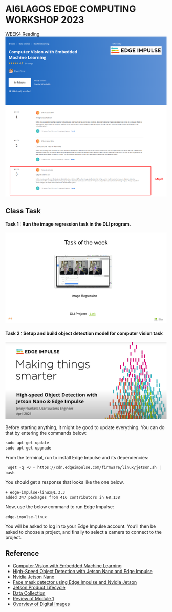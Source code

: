 # AI6LAGOS EDGE COMPUTING WORKSHOP 2023
WEEK4 Reading
![Embedded CV](../asset/computer_vision_with_embedded_ml.png)
 ![CV](../asset/week4_reading.png)

## Class Task
#### Task 1 : Run the image regression task in the DLI program.  
 ![](../asset/week4-tasks.png)

#### Task 2 :  Setup and build object detection model for computer vision task
 ![CV](../asset/making-things-smarter.png)

Before starting anything, it might be good to update everything. You can do that by entering the commands below:
```
sudo apt-get update
sudo apt-get upgrade
```
From the terminal, run to install Edge Impulse and its dependencies:

```
 wget -q -O - https://cdn.edgeimpulse.com/firmware/linux/jetson.sh | bash
 ```
 You should get a response that looks like the one below.
 ```
 + edge-impulse-linux@1.3.3
added 347 packages from 416 contributors in 68.138
 ```
 Now, use the below command to run Edge Impulse:
 ```
 edge-impulse-linux
 ```
 You will be asked to log in to your Edge Impulse account. You’ll then be asked to choose a project, and finally to select a camera to connect to the project.

## Reference 
- [Computer Vision with Embedded Machine Learning](https://www.coursera.org/learn/computer-vision-with-embedded-machine-learning)
- [High-Speed Object Detection with Jetson Nano and Edge Impulse](https://www.youtube.com/watch?v=_T6h3Jmq2Yk)
- [Nvidia Jetson Nano](https://docs.edgeimpulse.com/docs/development-platforms/officially-supported-cpu-gpu-targets/nvidia-jetson-nano)
- [Face mask detector using Edge Impulse and Nvidia Jetson](https://www.hackster.io/shahizat/face-mask-detector-using-edge-impulse-and-nvidia-jetson-8c4dda)
- [Jetson Product Lifecycle](https://developer.nvidia.com/embedded/lifecycle)
- [Data Collection](https://d3c33hcgiwev3.cloudfront.net/PWxt1WoJS_qsbdVqCev6SA_0b8fe1563e5a421eb9aab4af06a64ef1_slides-1.1.3.pdf?Expires=1685836800&Signature=ZPePuRmXwr6nYWlnN1b9kMaqSNjoi4IJVY9G95KxxG3XQ7AwNLS98WDH9oqAsDt~e7P5CBeoUPXPuB98iS7MmDD~t54814~lH1LjR5fB-glyh3xsCb25g34y36ElodL9QFwifCAtDp~AIB0w09aOZYrPZh2wDlY2novF7cYR-oc_&Key-Pair-Id=APKAJLTNE6QMUY6HBC5A)
- [Review of Module 1](https://d3c33hcgiwev3.cloudfront.net/48r074D2SniK9O-A9hp4DQ_c50632c224df4950b1e6d4e6beb663f1_slides-1.5.2.pdf?Expires=1685836800&Signature=auSFLC6cHOQgHDpWdQ796WJQ8XatPc6T4kLWp4HJmjhwAYgwFv9u1dhgFnwmSGdM4eDjnfHRqCvAFofQGaGrfFICegtvA-urV9LRpIhiAUV~i3w-Gcmw23UKD9w4HrZNAT3toQx6rlp5IdaDR4BNUELROE71rrRUUe5IcTLswPU_&Key-Pair-Id=APKAJLTNE6QMUY6HBC5A)
- [Overview of Digital Images](https://d3c33hcgiwev3.cloudfront.net/282OCuhFTlyNjgroRb5crg_da0b4ed3eef94242965bf4f014c5b6f1_slides-1.1.2.pdf?Expires=1685836800&Signature=ApXdiM1-n7V8wpBVtg7jLRoMISwtwouq3rFGTS1kKIE5BHygcOZVvXB45OvAeVCOBfFHU77Nmqe5eBHg1zRH40AadV3NHWPH40Sb0mbGFIxlNcIlM2pUV43DVXYHMYc~Sb~uyhmuBZUjHpQ~jsh0nShxM37sLGdpDs-LNK7~Y64_&Key-Pair-Id=APKAJLTNE6QMUY6HBC5A)